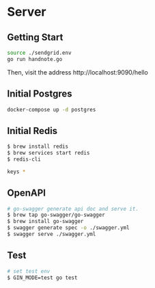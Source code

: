 # Server

## Getting Start

``` bash
source ./sendgrid.env
go run handnote.go
```

Then, visit the address http://localhost:9090/hello

## Initial Postgres

``` bash
docker-compose up -d postgres
```

## Initial Redis

``` bash
$ brew install redis
$ brew services start redis
$ redis-cli

keys *
```

## OpenAPI

``` bash
# go-swagger generate api doc and serve it.
$ brew tap go-swagger/go-swagger
$ brew install go-swagger
$ swagger generate spec -o ./swagger.yml
$ swagger serve ./swagger.yml
```

## Test
``` bash
# set test env
$ GIN_MODE=test go test
```
